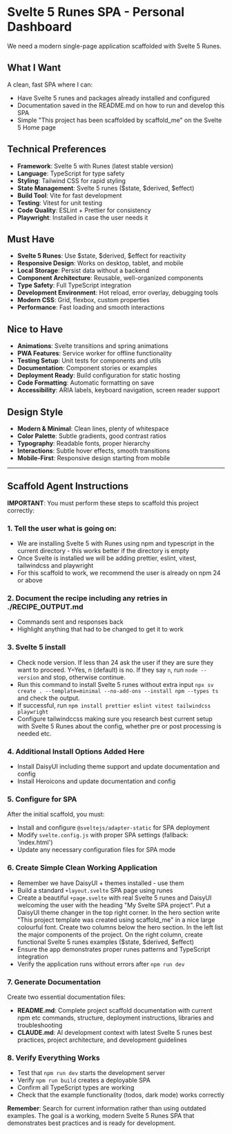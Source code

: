 # Svelte 5 Runes SPA - Personal Dashboard

We need a modern single-page application scaffolded with Svelte 5 Runes.

## What I Want

A clean, fast SPA where I can:
- Have Svelte 5 runes and packages already installed and configured
- Documentation saved in the README.md on how to run and develop this SPA
- Simple "This project has been scaffolded by scaffold_me" on the Svelte 5 Home page

## Technical Preferences

- **Framework**: Svelte 5 with Runes (latest stable version)
- **Language**: TypeScript for type safety
- **Styling**: Tailwind CSS for rapid styling
- **State Management**: Svelte 5 runes ($state, $derived, $effect)
- **Build Tool**: Vite for fast development
- **Testing**: Vitest for unit testing
- **Code Quality**: ESLint + Prettier for consistency
- **Playwright**: Installed in case the user needs it

## Must Have

- **Svelte 5 Runes**: Use $state, $derived, $effect for reactivity
- **Responsive Design**: Works on desktop, tablet, and mobile
- **Local Storage**: Persist data without a backend
- **Component Architecture**: Reusable, well-organized components
- **Type Safety**: Full TypeScript integration
- **Development Environment**: Hot reload, error overlay, debugging tools
- **Modern CSS**: Grid, flexbox, custom properties
- **Performance**: Fast loading and smooth interactions

## Nice to Have

- **Animations**: Svelte transitions and spring animations
- **PWA Features**: Service worker for offline functionality
- **Testing Setup**: Unit tests for components and utils
- **Documentation**: Component stories or examples
- **Deployment Ready**: Build configuration for static hosting
- **Code Formatting**: Automatic formatting on save
- **Accessibility**: ARIA labels, keyboard navigation, screen reader support

## Design Style

- **Modern & Minimal**: Clean lines, plenty of whitespace
- **Color Palette**: Subtle gradients, good contrast ratios
- **Typography**: Readable fonts, proper hierarchy
- **Interactions**: Subtle hover effects, smooth transitions
- **Mobile-First**: Responsive design starting from mobile

---

## Scaffold Agent Instructions

**IMPORTANT**: You must perform these steps to scaffold this project correctly:

### 1. Tell the user what is going on:
- We are installing Svelte 5 with Runes using npm and typescript in the current directory - this works better if the directory is empty
- Once Svelte is installed we will be adding prettier, eslint, vitest, tailwindcss and playwright
- For this scaffold to work, we recommend the user is already on npm 24 or above

### 2. Document the recipe including any retries in ./RECIPE_OUTPUT.md
- Commands sent and responses back
- Highlight anything that had to be changed to get it to work

### 3. Svelte 5 install
- Check node version.  If less than 24 ask the user if they are sure they want to proceed.  Y=Yes, n (default) is no.  If they say `n`, run `node --version` and stop, otherwise continue.
- Run this command to install Svelte 5 runes without extra input `npx sv create . --template=minimal --no-add-ons --install npm --types ts` and check the output.
- If successful, run `npm install prettier eslint vitest tailwindcss playwright`
- Configure tailwindccss making sure you research best current setup with Svelte 5 Runes about the config, whether pre or post processing is needed etc.

### 4. Additional Install Options Added Here
- Install DaisyUI including theme support and update documentation and config
- Install Heroicons and update documentation and config

### 5. Configure for SPA
After the initial scaffold, you must:
- Install and configure `@sveltejs/adapter-static` for SPA deployment
- Modify `svelte.config.js` with proper SPA settings (fallback: 'index.html')
- Update any necessary configuration files for SPA mode

### 6. Create Simple Clean Working Application
- Remember we have DaisyUI + themes installed - use them
- Build a standard `+layout.svelte` SPA page using runes 
- Create a beautiful `+page.svelte` with real Svelte 5 runes and DaisyUI welcoming the user with the heading "My Svelte SPA project".  Put a DaisyUI theme changer in the top right corner. In the hero section write "This project template was created using scaffold_me" in a nice large colourful font. Create two columns below the hero section. In the left list the major components of the project.  On the right column, create functional Svelte 5 runes examples ($state, $derived, $effect)
- Ensure the app demonstrates proper runes patterns and TypeScript integration
- Verify the application runs without errors after `npm run dev`

### 7. Generate Documentation
Create two essential documentation files:
- **README.md**: Complete project scaffold documentation with current npm etc commands, structure, deployment instructions, libraries and troubleshooting
- **CLAUDE.md**: AI development context with latest Svelte 5 runes best practices, project architecture, and development guidelines

### 8. Verify Everything Works
- Test that `npm run dev` starts the development server
- Verify `npm run build` creates a deployable SPA
- Confirm all TypeScript types are working
- Check that the example functionality (todos, dark mode) works correctly

**Remember**: Search for current information rather than using outdated examples. The goal is a working, modern Svelte 5 Runes SPA that demonstrates best practices and is ready for development.